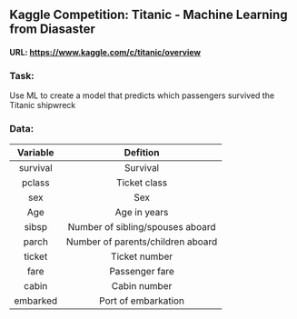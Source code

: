## Kaggle Competition: Titanic - Machine Learning from Diasaster

#### URL: https://www.kaggle.com/c/titanic/overview

### Task:  
Use ML to create a model that predicts which passengers survived the Titanic
shipwreck

### Data:
| Variable      | Defition      | 
| :-------------: |:-------------:|
| survival | Survival |
| pclass | Ticket class |
| sex | Sex |
| Age | Age in years |
| sibsp | Number of sibling/spouses aboard |
| parch | Number of parents/children aboard |
| ticket | Ticket number |
| fare | Passenger fare |
| cabin | Cabin number |
| embarked | Port of embarkation |

